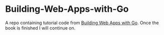 Building-Web-Apps-with-Go
=========================

A repo containing tutorial code from [Building Web Apps with Go](http://codegangsta.gitbooks.io/building-web-apps-with-go/). Once the book is finished I will continue on.
